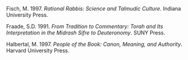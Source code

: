 Fisch, M. 1997. *Rational Rabbis: Science and Talmudic Culture*. Indiana University Press. 

Fraade, S.D. 1991. *From Tradition to Commentary: Torah and Its Interpretation in the Midrash Sifre to Deuteronomy*. SUNY Press.

Halbertal, M. 1997. *People of the Book: Canon, Meaning, and Authority*. Harvard University Press.
